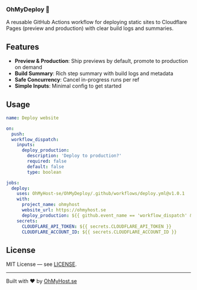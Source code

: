 ### OhMyDeploy 🚀

A reusable GitHub Actions workflow for deploying static sites to Cloudflare Pages (preview and production) with clear build logs and summaries.

## Features

- **Preview & Production**: Ship previews by default, promote to production on demand
- **Build Summary**: Rich step summary with build logs and metadata
- **Safe Concurrency**: Cancel in-progress runs per ref
- **Simple Inputs**: Minimal config to get started

## Usage

```yaml
name: Deploy website

on:
  push:
  workflow_dispatch:
    inputs:
      deploy_production:
        description: 'Deploy to production?'
        required: false
        default: false
        type: boolean

jobs:
  deploy:
    uses: OhMyHost-se/OhMyDeploy/.github/workflows/deploy.yml@v1.0.1
    with:
      project_name: ohmyhost
      website_url: https://ohmyhost.se
      deploy_production: ${{ github.event_name == 'workflow_dispatch' && inputs.deploy_production || false }}
    secrets:
      CLOUDFLARE_API_TOKEN: ${{ secrets.CLOUDFLARE_API_TOKEN }}
      CLOUDFLARE_ACCOUNT_ID: ${{ secrets.CLOUDFLARE_ACCOUNT_ID }}
```

## License

MIT License — see [LICENSE](LICENSE).

---

Built with ❤️ by [OhMyHost.se](https://ohmyhost.se)

